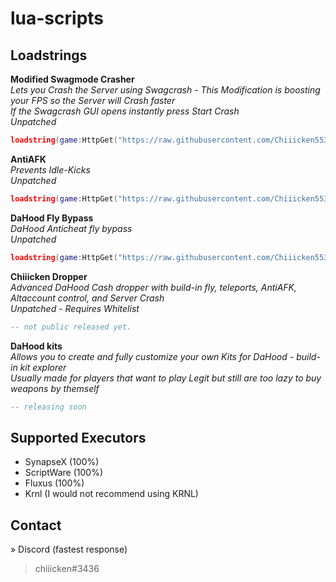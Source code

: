 # lua-scripts

## Loadstrings

**Modified Swagmode Crasher** <br />
*Lets you Crash the Server using Swagcrash - This Modification is boosting your FPS so the Server will Crash faster* <br />
*If the Swagcrash GUI opens instantly press Start Crash*<br />
*Unpatched* <br />
```lua
loadstring(game:HttpGet("https://raw.githubusercontent.com/Chiiicken5538/lua-scripts/main/modified_swagcrash"))()
```

**AntiAFK** <br />
*Prevents Idle-Kicks* <br />
*Unpatched* <br />
```lua
loadstring(game:HttpGet("https://raw.githubusercontent.com/Chiiicken5538/lua-scripts/main/antiafk.lua"))()
```
**DaHood Fly Bypass** <br />
*DaHood Anticheat fly bypass* <br />
*Unpatched* <br />
```lua
loadstring(game:HttpGet("https://raw.githubusercontent.com/Chiiicken5538/lua-scripts/main/flybypass.lua"))()
```

**Chiiicken Dropper** <br />
*Advanced DaHood Cash dropper with build-in fly, teleports, AntiAFK, Altaccount control, and Server Crash* <br />
*Unpatched - Requires Whitelist* <br />
```lua
-- not public released yet.
```

**DaHood kits** <br />
*Allows you to create and fully customize your own Kits for DaHood - build-in kit explorer* <br />
*Usually made for players that want to play Legit but still are too lazy to buy weapons by themself* <br />
```lua
-- releasing soon
```



## Supported Executors
- SynapseX (100%)
- ScriptWare (100%)
- Fluxus (100%)
- Krnl (I would not recommend using KRNL)

## Contact 
» Discord (fastest response) <br />
> chiiicken#3436 <br />

